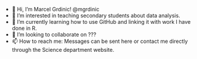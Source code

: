 - 👋 Hi, I’m Marcel Grdinic! @mgrdinic
- 👀 I’m interested in teaching secondary students about data analysis.
- 🌱 I’m currently learning how to use GitHub and linking it with work I have done in R.
- 💞️ I’m looking to collaborate on ???
- 📫 How to reach me: Messages can be sent here or contact me directly through the Science department website.

<!---
mgrdinic/mgrdinic is a ✨ special ✨ repository because its `README.md` (this file) appears on your GitHub profile.
You can click the Preview link to take a look at your changes.
--->
